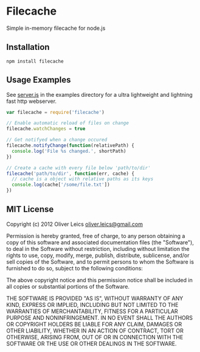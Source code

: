 
Filecache
=========

Simple in-memory filecache for node.js

Installation
------------

``npm install filecache``

Usage Examples
--------------

See [server.js](https://github.com/oleics/node-filecache/tree/master/examples/server.js)
in the examples directory for a ultra lightweight
and lightning fast http webserver.

```js
var filecache = require('filecache')

// Enable automatic reload of files on change
filecache.watchChanges = true

// Get notifyed when a change occured
filecache.notifyChange(function(relativePath) {
  console.log('File %s changed.', shortPath)
})

// Create a cache with every file below 'path/to/dir'
filecache('path/to/dir', function(err, cache) {
  // cache is a object with relative paths as its keys
  console.log(cache['/some/file.txt'])
})
```

MIT License
-----------

Copyright (c) 2012 Oliver Leics <oliver.leics@gmail.com>

Permission is hereby granted, free of charge, to any person obtaining a copy of this software and associated documentation files (the "Software"), to deal in the Software without restriction, including without limitation the rights to use, copy, modify, merge, publish, distribute, sublicense, and/or sell copies of the Software, and to permit persons to whom the Software is furnished to do so, subject to the following conditions:

The above copyright notice and this permission notice shall be included in all copies or substantial portions of the Software.

THE SOFTWARE IS PROVIDED "AS IS", WITHOUT WARRANTY OF ANY KIND, EXPRESS OR IMPLIED, INCLUDING BUT NOT LIMITED TO THE WARRANTIES OF MERCHANTABILITY, FITNESS FOR A PARTICULAR PURPOSE AND NONINFRINGEMENT. IN NO EVENT SHALL THE AUTHORS OR COPYRIGHT HOLDERS BE LIABLE FOR ANY CLAIM, DAMAGES OR OTHER LIABILITY, WHETHER IN AN ACTION OF CONTRACT, TORT OR OTHERWISE, ARISING FROM, OUT OF OR IN CONNECTION WITH THE SOFTWARE OR THE USE OR OTHER DEALINGS IN THE SOFTWARE.
